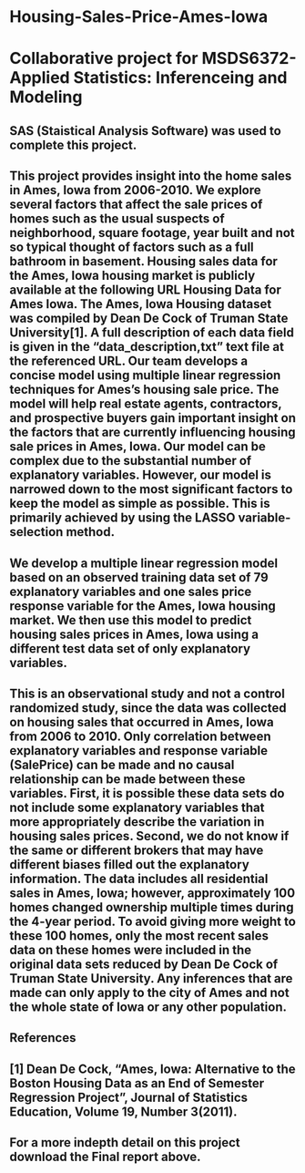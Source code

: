 # Housing-Sales-Price-Ames-Iowa
# Collaborative project for MSDS6372-Applied Statistics: Inferenceing and Modeling
## SAS (Staistical Analysis Software) was used to complete this project.

## This project provides insight into the home sales in Ames, Iowa from 2006-2010.  We explore several factors that affect the sale prices of homes such as the usual suspects of neighborhood, square footage, year built and not so typical thought of factors such as a full bathroom in basement. Housing sales data for the Ames, Iowa housing market is publicly available at the following URL  Housing Data for Ames Iowa.  The Ames, Iowa Housing dataset was compiled by Dean De Cock of Truman State University[1].  A full description of each data field is given in the “data_description,txt” text file at the referenced URL.  Our team develops a concise model using multiple linear regression techniques for Ames’s housing sale price. The model will help real estate agents, contractors, and prospective buyers gain important insight on the factors that are currently influencing housing sale prices in Ames, Iowa. Our model can be complex due to the substantial number of explanatory variables.  However, our model is narrowed down to the most significant factors to keep the model as simple as possible. This is primarily achieved by using the LASSO variable-selection method.

## We develop a multiple linear regression model based on an observed training data set of 79 explanatory variables and one sales price response variable for the Ames, Iowa housing market.  We then use this model to predict housing sales prices in Ames, Iowa using a different test data set of only explanatory variables.

## This is an observational study and not a control randomized study, since the data was collected on housing sales that occurred in Ames, Iowa from 2006 to 2010. Only correlation between explanatory variables and response variable (SalePrice) can be made and no causal relationship can be made between these variables. First, it is possible these data sets do not include some explanatory variables that more appropriately describe the variation in housing sales prices.  Second, we do not know if the same or different brokers that may have different biases filled out the explanatory information. The data includes all residential sales in Ames, Iowa; however, approximately 100 homes changed ownership multiple times during the 4-year period.  To avoid giving more weight to these 100 homes, only the most recent sales data on these homes were included in the original data sets reduced by Dean De Cock of Truman State University. Any inferences that are made can only apply to the city of Ames and not the whole state of Iowa or any other population.

## References
## [1] Dean De Cock, “Ames, Iowa: Alternative to the Boston Housing Data as an End of Semester Regression Project”, Journal of Statistics Education, Volume 19, Number 3(2011).

## For a more indepth detail on this project download the Final report above.
